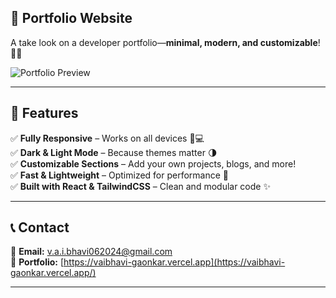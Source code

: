 ## **🚀 Portfolio Website**  

A take look on a developer portfolio—**minimal, modern, and customizable**! 🎨✨  

![Portfolio Preview](https://github.com/user-attachments/assets/2e436562-c6de-4e94-9574-bccad8d16f71)

---

## **📌 Features**  
✅ **Fully Responsive** – Works on all devices 📱💻  
✅ **Dark & Light Mode** – Because themes matter 🌗  
✅ **Customizable Sections** – Add your own projects, blogs, and more!  
✅ **Fast & Lightweight** – Optimized for performance 🚀  
✅ **Built with React & TailwindCSS** – Clean and modular code ✨  

---

## **📞 Contact**  
📧 **Email:** v.a.i.bhavi062024@gmail.com
<br/>
🔗 **Portfolio:** [https://vaibhavi-gaonkar.vercel.app](https://vaibhavi-gaonkar.vercel.app/)

---
